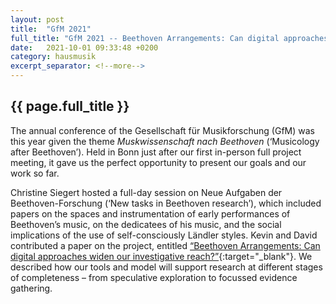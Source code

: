 ```yaml
---
layout: post
title:  "GfM 2021"
full_title: "GfM 2021 -- Beethoven Arrangements: Can digital approaches widen our investigative reach?"
date:   2021-10-01 09:33:48 +0200
category: hausmusik
excerpt_separator: <!--more-->
---
```


## __{{ page.full_title }}__

The annual conference of the Gesellschaft für Musikforschung (GfM) was this year given the theme _Muskwissenschaft nach Beethoven_ (‘Musicology after Beethoven’). Held in Bonn just after our first in-person full project meeting, it gave us the perfect opportunity to present our goals and our work so far.

<!--more-->

Christine Siegert hosted a full-day session on Neue Aufgaben der Beethoven-Forschung (‘New tasks in Beethoven research’), which included papers on the spaces and instrumentation of early performances of Beethoven’s music, on the dedicatees of his music, and the social implications of the use of self-consciously Ländler styles. Kevin and David contributed a paper on the project, entitled [“Beethoven Arrangements: Can digital approaches widen our investigative reach?”](/assets/docs/Page-GfM2021-slides.pdf){:target="_blank"}. We described how our tools and model will support research at different stages of completeness – from speculative exploration to focussed evidence gathering.
